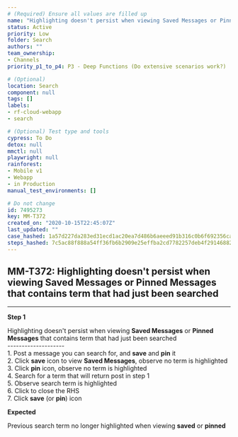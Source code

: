 ```yaml
---
# (Required) Ensure all values are filled up
name: "Highlighting doesn't persist when viewing Saved Messages or Pinned Messages that contains term that had just been searched"
status: Active
priority: Low
folder: Search
authors: ""
team_ownership: 
- Channels
priority_p1_to_p4: P3 - Deep Functions (Do extensive scenarios work?)

# (Optional)
location: Search
component: null
tags: []
labels: 
- rf-cloud-webapp
- search

# (Optional) Test type and tools
cypress: To Do
detox: null
mmctl: null
playwright: null
rainforest: 
- Mobile v1
- Webapp
- in Production
manual_test_environments: []

# Do not change
id: 7495273
key: MM-T372
created_on: "2020-10-15T22:45:07Z"
last_updated: ""
case_hashed: 1a57d227da283ed31ecd1ac20ea7d486b6aeeed91b316c0b6f692356cac566e5aea3d6b61ac00f25bfd1c5c8a08920c0
steps_hashed: 7c5ac88f888a54ff36fb6b2909e25effba2cd7782257deb4f29146882dc5f0f98e8a59553640eec99cdc66edc047991e
---
```


<!-- (Auto-generated) Based on frontmatter's "key" and "name" -->

## MM-T372: Highlighting doesn't persist when viewing Saved Messages or Pinned Messages that contains term that had just been searched

---

**Step 1**

Highlighting doesn't persist when viewing **Saved Messages** or **Pinned Messages** that contains term that had just been searched\
\--------------------\
1\. Post a message you can search for, and **save** and **pin** it\
2\. Click **save** icon to view **Saved Messages**, observe no term is highlighted\
3\. Click **pin** icon, observe no term is highlighted\
4\. Search for a term that will return post in step 1\
5\. Observe search term is highlighted\
6\. Click to close the RHS\
7\. Click **save** (or **pin**) icon

**Expected**

Previous search term no longer highlighted when viewing **saved** or **pinned**
